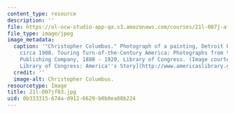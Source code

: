 ```yaml
---
content_type: resource
description: ''
file: https://ol-ocw-studio-app-qa.s3.amazonaws.com/courses/21l-007j-after-columbus-fall-2003/0b333315674ad9126629b0b0ea08b224_21l-007jf03.jpg
file_type: image/jpeg
image_metadata:
  caption: '"Christopher Columbus." Photograph of a painting, Detroit Publishing Company
    circa 1908. Touring Turn-of-the-Century America: Photographs from the Detroit
    Publishing Company, 1880 - 1920, Library of Congress. (Image courtesy of the [U.S.
    Library of Congress: America''s Story](http://www.americaslibrary.gov/).)'
  credit: ''
  image-alt: Christopher Columbus.
resourcetype: Image
title: 21l-007jf03.jpg
uid: 0b333315-674a-d912-6629-b0b0ea08b224
---
```

